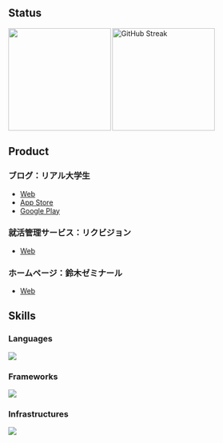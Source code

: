 <h2>Status</h2>
<a href="https://github.com/tocoteron">
  <img align="left" height="205px" src="https://github-readme-stats.vercel.app/api/top-langs/?username=Arata1202&layout=compact&langs_count=10&theme=tokyonight" />
</a>
<a href="https://git.io/streak-stats">
  <img height="205px" src="https://github-readme-streak-stats.herokuapp.com?user=Arata1202&theme=tokyonight&locale=ja" alt="GitHub Streak" />
</a>

<!-- <img alt="github stats" height="205px" src="https://github-readme-stats.vercel.app/api?username=Arata1202&theme=tokyonight&show_icons=ture" /> -->

<h2>Product</h2>
<h3>ブログ：リアル大学生</h3>
<ul>
  <li><a href="https://realunivlog.com">Web</a></li>
  <li><a href="https://apps.apple.com/jp/app/%E3%83%AA%E3%82%A2%E3%83%AB%E5%A4%A7%E5%AD%A6%E7%94%9F-%E3%83%A2%E3%83%90%E3%82%A4%E3%83%AB/id6590619103">App Store</a></li>
  <li><a href="https://play.google.com/store/apps/details?id=com.realunivlog.flutterblogapp">Google Play</a></li>
</ul>

<h3>就活管理サービス：リクビジョン</h3>
<ul>
  <li><a href="https://rikuvision.realunivlog.com">Web</a></li>
</ul>

<h3>ホームページ：鈴木ゼミナール</h3>
<ul>
  <li><a href="https://suzuki-seminar.com">Web</a></li>
</ul>

<h2>Skills</h3>

<h3>Languages</h3>
<img src="https://skillicons.dev/icons?i=html,css,js,ts,php,dart" />

<h3>Frameworks</h3>
<img src="https://skillicons.dev/icons?i=next,vue,laravel,flutter,tailwindcss" />

<h3>Infrastructures</h3>
<img src="https://skillicons.dev/icons?i=vercel,aws,docker,nginx,firebase,mysql,postgres,supabase,githubactions," />

<!-- # Arata Takano
## Next.js × MicroCMS × Vercel で爆速ブログを作って収益化させるのが目標！！
### ↑ 6/17にて達成！
## Flutterでアプリ作りたい
### ↑ 8/2にて達成！iOS版リリースしました
- ### https://realunivlog.com
- ### https://apps.apple.com/jp/app/%E3%83%AA%E3%82%A2%E3%83%AB%E5%A4%A7%E5%AD%A6%E7%94%9F-%E3%83%A2%E3%83%90%E3%82%A4%E3%83%AB/id6590619103
<br>

<a href="https://github.com/tocoteron">
  <img align="left" height="205px" src="https://github-readme-stats.vercel.app/api/top-langs/?username=Arata1202&layout=compact&langs_count=10&theme=tokyonight" />
</a>
<a href="https://git.io/streak-stats">
  <img height="205px" src="https://github-readme-streak-stats.herokuapp.com?user=Arata1202&theme=tokyonight&locale=ja" alt="GitHub Streak" />
</a>
<br> -->
<!-- <a href="https://komarev.com/ghpvc/?username=Arata1202&color=blue">
  <img src="https://komarev.com/ghpvc/?username=Arata1202&color=blue" alt="Profile Views" />
</a> -->
